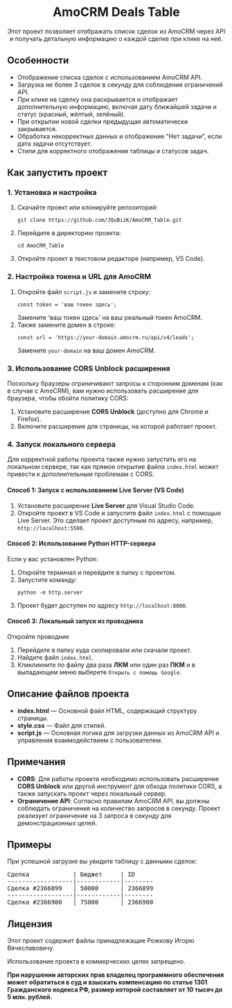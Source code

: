 <h1 align="center">AmoCRM Deals Table</h1>

<p align="center">Этот проект позволяет отображать список сделок из AmoCRM через API и получать детальную информацию о каждой сделке при клике на неё.</p>

<h2>Особенности</h2>

<ul>
  <li>Отображение списка сделок с использованием AmoCRM API.</li>
  <li>Загрузка не более 3 сделок в секунду для соблюдения ограничений API.</li>
  <li>При клике на сделку она раскрывается и отображает дополнительную информацию, включая дату ближайшей задачи и статус (красный, жёлтый, зелёный).</li>
  <li>При открытии новой сделки предыдущая автоматически закрывается.</li>
  <li>Обработка некорректных данных и отображение "Нет задачи", если дата задачи отсутствует.</li>
  <li>Стили для корректного отображения таблицы и статусов задач.</li>
</ul>

<h2>Как запустить проект</h2>

<h3>1. Установка и настройка</h3>
<ol>
  <li>Скачайте проект или клонируйте репозиторий:
    <pre><code>git clone https://github.com/JQuBiiK/AmoCRM_Table.git</code></pre>
  </li>
  <li>Перейдите в директорию проекта:
    <pre><code>cd AmoCRM_Table</code></pre>
  </li>
  <li>Откройте проект в текстовом редакторе (например, VS Code).</li>
</ol>

<h3>2. Настройка токена и URL для AmoCRM</h3>
<ol>
  <li>Откройте файл <code>script.js</code> и замените строку:
    <pre><code>const token = 'ваш токен здесь';</code></pre>
    Замените 'ваш токен здесь' на ваш реальный токен AmoCRM.
  </li>
  <li>Также замените домен в строке:
    <pre><code>const url = 'https://your-domain.amocrm.ru/api/v4/leads';</code></pre>
    Замените <code>your-domain</code> на ваш домен AmoCRM.
  </li>
</ol>

<h3>3. Использование CORS Unblock расширения</h3>
<p>Поскольку браузеры ограничивают запросы к сторонним доменам (как в случае с AmoCRM), вам нужно использовать расширение для браузера, чтобы обойти политику CORS:</p>
<ol>
  <li>Установите расширение <b>CORS Unblock</b> (доступно для Chrome и Firefox).</li>
  <li>Включите расширение для страницы, на которой работает проект.</li>
</ol>

<h3>4. Запуск локального сервера</h3>
<p>Для корректной работы проекта также нужно запустить его на локальном сервере, так как прямое открытие файла <code>index.html</code> может привести к дополнительным проблемам с CORS.</p>

<h4>Способ 1: Запуск с использованием Live Server (VS Code)</h4>
<ol>
  <li>Установите расширение <b>Live Server</b> для Visual Studio Code.</li>
  <li>Откройте проект в VS Code и запустите файл <code>index.html</code> с помощью Live Server. Это сделает проект доступным по адресу, например, <code>http://localhost:5500</code>.</li>
</ol>

<h4>Способ 2: Использование Python HTTP-сервера</h4>
<p>Если у вас установлен Python:</p>
<ol>
  <li>Откройте терминал и перейдите в папку с проектом.</li>
  <li>Запустите команду:
    <pre><code>python -m http.server</code></pre>
  </li>
  <li>Проект будет доступен по адресу <code>http://localhost:8000</code>.</li>
</ol>

<h4>Способ 3: Локальный запуск из проводника</h4>
<p>Откройте проводник</p>
<ol>
  <li>Перейдите в папку куда скопировали или скачали проект.
  </li>
  <li>Найдите файл <code>index.html</code>.
  </li>
  <li>Кликликните по файлу два раза <b>ЛКМ</b> или один раз <b>ПКМ</b> и в выпадающем меню выберете <code>Открыть с помощь Google</code>.</li>
</ol>

<h2>Описание файлов проекта</h2>

<ul>
  <li><b>index.html</b> — Основной файл HTML, содержащий структуру страницы.</li>
  <li><b>style.css</b> — Файл для стилей.</li>
  <li><b>script.js</b> — Основная логика для загрузки данных из AmoCRM API и управления взаимодействием с пользователем.</li>
</ul>

<h2>Примечания</h2>

<ul>
  <li><b>CORS</b>: Для работы проекта необходимо использовать расширение <b>CORS Unblock</b> или другой инструмент для обхода политики CORS, а также запускать проект через локальный сервер.</li>
  <li><b>Ограничение API</b>: Согласно правилам AmoCRM API, вы должны соблюдать ограничения на количество запросов в секунду. Проект реализует ограничение на 3 запроса в секунду для демонстрационных целей.</li>
</ul>

<h2>Примеры</h2>

<p>При успешной загрузке вы увидите таблицу с данными сделок:</p>

<pre>
Сделка            | Бюджет     | ID
------------------|------------|--------
Сделка #2366899   | 50000      | 2366899
------------------|------------|--------
Сделка #2366900   | 75000      | 2366900
</pre>

<h2>Лицензия</h2>

<p>Этот проект содержит файлы принадлежащие Рожкову Игорю Вячеславовичу.<br>
<p>Использование проекта в коммерческих целях запрещено.</p>
<p><b>При нарушении авторских прав владелец программного обеспечения может обратиться в суд и взыскать компенсацию по статье 1301 Гражданского кодекса РФ, размер которой составляет от 10 тысяч до 5 млн. рублей.</b></p>
